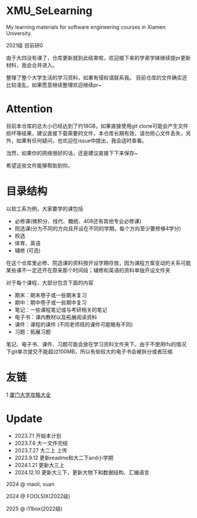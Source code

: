 # XMU_SeLearning

My learning materials for software engineering courses in Xiamen University.

2021级 目前研0

由于大四没有课了，仓库更新就到此结束啦，欢迎接下来的学弟学妹继续提pr更新材料，我会合并进入。

整理了整个大学生活的学习资料，如果有侵权请联系我。
目前仓库的文件确实还比较凌乱，如果愿意继续整理欢迎继续pr~

# Attention

目前本仓库的总大小已经达到了约18GB，如果直接使用git clone可能会产生文件损坏等结果，建议直接下载需要的文件，本仓库长期有效，请勿担心文件丢失，另外，如果有任何疑问，也欢迎在issue中提出，我会适时查看。

当然，如果你的网络很好的话，还是建议直接下下来保存~

希望这些文件能够帮助到你。

# 目录结构
以软工系为例，大家要学的课包括
- 必修课(微积分、线代、概统、408还有其他专业必修课)
- 院选课(分为不同的方向且开设在不同的学期，每个方向至少要修够4学分)
- 校选
- 体育、英语
- 辅修 (可选)

在这个仓库里必修、院选课的资料按开设学期存放，因为课程方案变动的关系可能某些课不一定还开在原来那个时间段；辅修和英语的资料单独开设文件夹

对于每个课程，大部分包含下面的内容
- 期末：期末卷子或一些期末复习
- 期中：期中卷子或一些期中复习
- 笔记：一些课程笔记或与考研相关的笔记
- 电子书：课内教材以及拓展阅读资料
- 课件：课程的课件 (不同老师班的课件可能略有不同)
- 习题：拓展习题

笔记、电子书、课件、习题可能会放在学习资料文件夹下。由于不使用lfs的情况下git单次提交不能超过100MB，所以有些较大的电子书会被拆分或者压缩

# 友链

1 [厦门大学攻略大全](https://github.com/XMU-Helper/home)

# Update

 - 2023.7.1 开始本计划
 - 2023.7.6 大一文件完结
 - 2023.7.27 大二上 上传
 - 2023.9.12 更新readme和大二下and小学期
 - 2024.1.21 更新大三上
 - 2024.12.10 更新大三下，更新大物下和数据结构、汇编语言

2024 @ maoli, xuan

2024 @ FOOLSIX(2022级)

2025 @ i11box(2022级)
